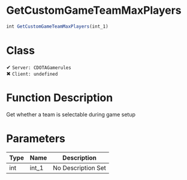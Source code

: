 # GetCustomGameTeamMaxPlayers
```js	
int GetCustomGameTeamMaxPlayers(int_1)
```
# Class
✔ `Server: CDOTAGamerules`  
✖ `Client: undefined`  

# Function Description
Get whether a team is selectable during game setup
# Parameters
Type|Name|Description
--|--|--
int|int_1|No Description Set

